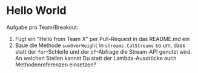 # Hello World

Aufgabe pro Team/Breakout:

1.  Fügt ein "Hello from Team X" per Pull-Request in das README.md ein
2.  Baue die Methode `sumOverWeight` in `streams.CatStreams` so um, dass statt der `for`-Schleife und der `if`-Abfrage die Stream-API genutzt wird. An welchen Stellen kannst Du statt der Lambda-Ausdrücke auch Methodenreferenzen einsetzen?
